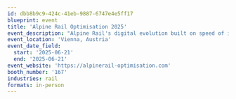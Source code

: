 ```yaml
---
id: dbb8b9c9-424c-41eb-9887-6747e4e5ff17
blueprint: event
title: 'Alpine Rail Optimisation 2025'
event_description: "Alpine Rail's digital evolution built on speed of innovation"
event_location: 'Vienna, Austria'
event_date_field:
  start: '2025-06-21'
  end: '2025-06-21'
event_website: 'https://alpinerail-optimisation.com'
booth_number: '167'
industries: rail
formats: in-person
---
```

